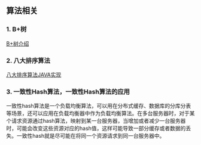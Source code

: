 ## 算法相关

### 1. B+树

[B+树介绍](https://www.cnblogs.com/wade-luffy/p/6292784.html)



### 2. 八大排序算法

[八大排序算法JAVA实现](https://www.cnblogs.com/lxf20061900/p/5063977.html)



### 3. 一致性Hash算法，一致性Hash算法的应用

一致性hash算法是一个负载均衡算法，可以用在分布式缓存、数据库的分库分表等场景，还可以应用在负载均衡器中作为负载均衡算法。在多台服务器时，对于某个请求资源通过hash算法，映射到某一台服务器，当增加或者减少一台服务器时，可能会改变这些资源对应的hash值，这样可能导致一部分缓存或者数据的丢失。一致性hash就是尽可能在将同一个资源请求到同一台服务器中。